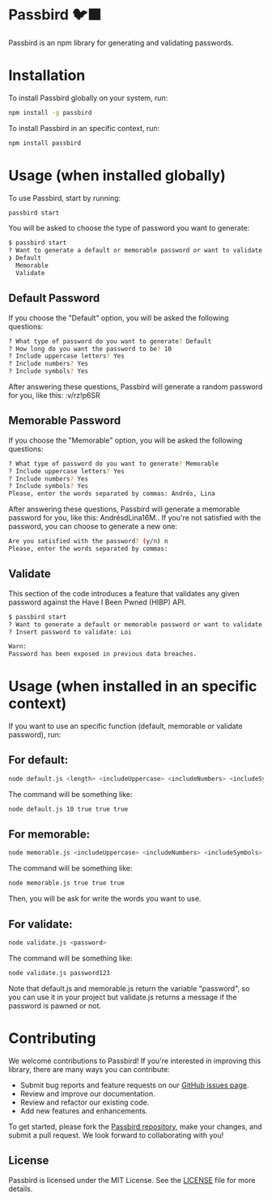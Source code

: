 
# Passbird 🐦‍⬛

Passbird is an npm library for generating and validating passwords.

# Installation

To install Passbird globally on your system, run:

```sh
npm install -g passbird
```

To install Passbird in an specific context, run:

```sh
npm install passbird
```

# Usage (when installed globally)

To use Passbird, start by running:

```sh
passbird start
```

You will be asked to choose the type of password you want to generate:

```sh
$ passbird start
? Want to generate a default or memorable password or want to validate a password? (Use arrow keys)
❯ Default
  Memorable
  Validate
```

## Default Password

If you choose the "Default" option, you will be asked the following questions:

```sh
? What type of password do you want to generate? Default
? How long do you want the password to be? 10
? Include uppercase letters? Yes
? Include numbers? Yes
? Include symbols? Yes
```
After answering these questions, Passbird will generate a random password for you, like this: :v/rz!p6SR

## Memorable Password

If you choose the "Memorable" option, you will be asked the following questions:

```sh
? What type of password do you want to generate? Memorable
? Include uppercase letters? Yes
? Include numbers? Yes
? Include symbols? Yes
Please, enter the words separated by commas: Andrés, Lina
```
After answering these questions, Passbird will generate a memorable password for you, like this: AndrésdLina16M.. If you're not satisfied with the password, you can choose to generate a new one:

```sh
Are you satisfied with the password? (y/n) n
Please, enter the words separated by commas:
```

## Validate

This section of the code introduces a feature that validates any given password against the Have I Been Pwned (HIBP) API.

```sh
$ passbird start
? Want to generate a default or memorable password or want to validate a password? Validate
? Insert password to validate: Loi

Warn:
Password has been exposed in previous data breaches.
```

# Usage (when installed in an specific context)

If you want to use an specific function (default, memorable or validate password), run:

## For default:

```sh
node default.js <length> <includeUppercase> <includeNumbers> <includeSymbols>
```

The command will be something like:

```sh
node default.js 10 true true true
```

## For memorable:

```sh
node memorable.js <includeUppercase> <includeNumbers> <includeSymbols>
```

The command will be something like:

```sh
node memorable.js true true true
```
Then, you will be ask for write the words you want to use.

## For validate:

```sh
node validate.js <password>
```

The command will be something like:

```sh
node validate.js password123
```

Note that default.js and memorable.js return the variable "password", so you can use it in your project but validate.js returns a message if the password is pawned or not.

# Contributing

We welcome contributions to Passbird! If you're interested in improving this library, there are many ways you can contribute:

- Submit bug reports and feature requests on our [GitHub issues page](https://github.com/AndiBird/passbird/issues).
- Review and improve our documentation.
- Review and refactor our existing code.
- Add new features and enhancements.

To get started, please fork the [Passbird repository](https://github.com/AndiBird/passbird.git), make your changes, and submit a pull request. We look forward to collaborating with you!

## License

Passbird is licensed under the MIT License. See the [LICENSE](https://github.com/git/git-scm.com/blob/main/MIT-LICENSE.txt) file for more details.